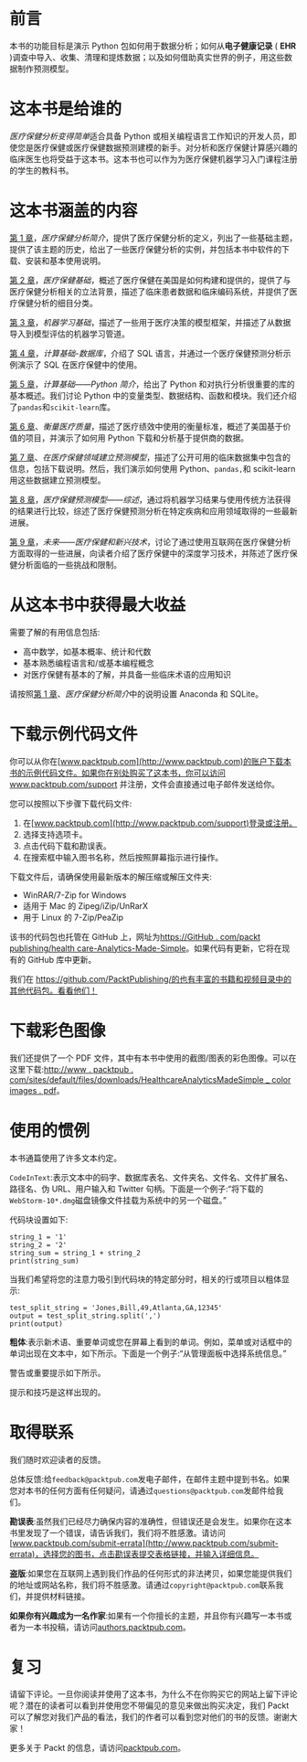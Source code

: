 

# 前言

本书的功能目标是演示 Python 包如何用于数据分析；如何从**电子健康记录** ( **EHR** )调查中导入、收集、清理和提炼数据；以及如何借助真实世界的例子，用这些数据制作预测模型。



# 这本书是给谁的

*医疗保健分析变得简单*适合具备 Python 或相关编程语言工作知识的开发人员，即使您是医疗保健或医疗保健数据预测建模的新手。对分析和医疗保健计算感兴趣的临床医生也将受益于这本书。这本书也可以作为为医疗保健机器学习入门课程注册的学生的教科书。



# 这本书涵盖的内容

[第 1 章](b15b2b73-d2bb-410f-ab55-5f0f1e91730e.xhtml)，*医疗保健分析简介*，提供了医疗保健分析的定义，列出了一些基础主题，提供了该主题的历史，给出了一些医疗保健分析的实例，并包括本书中软件的下载、安装和基本使用说明。

[第 2 章](71c31b0a-fa9e-4b31-8b58-f563a815e338.xhtml)，*医疗保健基础*，概述了医疗保健在美国是如何构建和提供的，提供了与医疗保健分析相关的立法背景，描述了临床患者数据和临床编码系统，并提供了医疗保健分析的细目分类。

[第 3 章](46c83498-cb6e-45b4-ac39-6875a8d32400.xhtml)，*机器学习基础*，描述了一些用于医疗决策的模型框架，并描述了从数据导入到模型评估的机器学习管道。

[第 4 章](e1b89921-e75b-4b16-a567-8970a173db53.xhtml)，*计算基础-数据库*，介绍了 SQL 语言，并通过一个医疗保健预测分析示例演示了 SQL 在医疗保健中的使用。

[第 5 章](12ee77f2-0655-4dc5-abb1-2868d6fcc386.xhtml)，*计算基础——Python 简介*，给出了 Python 和对执行分析很重要的库的基本概述。我们讨论 Python 中的变量类型、数据结构、函数和模块。我们还介绍了`pandas`和`scikit-learn`库。

[第 6 章](023c1d7e-f3f0-42e6-a2be-64bd5ba4ab80.xhtml)、*衡量医疗质量*，描述了医疗绩效中使用的衡量标准，概述了美国基于价值的项目，并演示了如何用 Python 下载和分析基于提供商的数据。

[第 7 章](d029d858-9c6e-4bf0-b793-87cdc4395e86.xhtml)、*在医疗保健领域建立预测模型*，描述了公开可用的临床数据集中包含的信息，包括下载说明。然后，我们演示如何使用 Python、`pandas,`和 scikit-learn 用这些数据建立预测模型。

[第 8 章](769ebf9f-6174-4a9b-b4e0-44d9ebafd6f1.xhtml)，*医疗保健预测模型——综述*，通过将机器学习结果与使用传统方法获得的结果进行比较，综述了医疗保健预测分析在特定疾病和应用领域取得的一些最新进展。

[第 9 章](53942f7f-2736-402e-acd2-bd3b9aca7f39.xhtml)，*未来——医疗保健和新兴技术*，讨论了通过使用互联网在医疗保健分析方面取得的一些进展，向读者介绍了医疗保健中的深度学习技术，并陈述了医疗保健分析面临的一些挑战和限制。



# 从这本书中获得最大收益

需要了解的有用信息包括:

*   高中数学，如基本概率、统计和代数
*   基本熟悉编程语言和/或基本编程概念
*   对医疗保健有基本的了解，并具备一些临床术语的应用知识

请按照[第 1 章](b15b2b73-d2bb-410f-ab55-5f0f1e91730e.xhtml)、*医疗保健分析简介*中的说明设置 Anaconda 和 SQLite。



# 下载示例代码文件

你可以从你在[www.packtpub.com](http://www.packtpub.com)的账户下载本书的示例代码文件。如果你在别处购买了这本书，你可以访问 www.packtpub.com/support 并注册，文件会直接通过电子邮件发送给你。

您可以按照以下步骤下载代码文件:

1.  在[www.packtpub.com](http://www.packtpub.com/support)登录或注册。
2.  选择支持选项卡。
3.  点击代码下载和勘误表。
4.  在搜索框中输入图书名称，然后按照屏幕指示进行操作。

下载文件后，请确保使用最新版本的解压缩或解压文件夹:

*   WinRAR/7-Zip for Windows
*   适用于 Mac 的 Zipeg/iZip/UnRarX
*   用于 Linux 的 7-Zip/PeaZip

该书的代码包也托管在 GitHub 上，网址为[https://GitHub . com/packt publishing/health care-Analytics-Made-Simple](https://github.com/PacktPublishing/Healthcare-Analytics-Made-Simple)。如果代码有更新，它将在现有的 GitHub 库中更新。

我们在 https://github.com/PacktPublishing/的也有丰富的书籍和视频目录中的其他代码包。看看他们！



# 下载彩色图像

我们还提供了一个 PDF 文件，其中有本书中使用的截图/图表的彩色图像。可以在这里下载:[http://www . packtpub . com/sites/default/files/downloads/HealthcareAnalyticsMadeSimple _ color images . pdf](http://www.packtpub.com/sites/default/files/downloads/HealthcareAnalyticsMadeSimple_ColorImages.pdf)。



# 使用的惯例

本书通篇使用了许多文本约定。

`CodeInText`:表示文本中的码字、数据库表名、文件夹名、文件名、文件扩展名、路径名、伪 URL、用户输入和 Twitter 句柄。下面是一个例子:“将下载的`WebStorm-10*.dmg`磁盘镜像文件挂载为系统中的另一个磁盘。”

代码块设置如下:

```
string_1 = '1'
string_2 = '2'
string_sum = string_1 + string_2
print(string_sum)
```

当我们希望将您的注意力吸引到代码块的特定部分时，相关的行或项目以粗体显示:

```
test_split_string = 'Jones,Bill,49,Atlanta,GA,12345'
output = test_split_string.split(',')
print(output)
```

**粗体**:表示新术语、重要单词或您在屏幕上看到的单词。例如，菜单或对话框中的单词出现在文本中，如下所示。下面是一个例子:“从管理面板中选择系统信息。”

警告或重要提示如下所示。

提示和技巧是这样出现的。



# 取得联系

我们随时欢迎读者的反馈。

总体反馈:给`feedback@packtpub.com`发电子邮件，在邮件主题中提到书名。如果您对本书的任何方面有任何疑问，请通过`questions@packtpub.com`发邮件给我们。

**勘误表**:虽然我们已经尽力确保内容的准确性，但错误还是会发生。如果你在这本书里发现了一个错误，请告诉我们，我们将不胜感激。请访问[www.packtpub.com/submit-errata](http://www.packtpub.com/submit-errata)，选择您的图书，点击勘误表提交表格链接，并输入详细信息。

**盗版**:如果您在互联网上遇到我们作品的任何形式的非法拷贝，如果您能提供我们的地址或网站名称，我们将不胜感激。请通过`copyright@packtpub.com`联系我们，并提供材料链接。

**如果你有兴趣成为一名作家**:如果有一个你擅长的主题，并且你有兴趣写一本书或者为一本书投稿，请访问[authors.packtpub.com](http://authors.packtpub.com/)。



# 复习

请留下评论。一旦你阅读并使用了这本书，为什么不在你购买它的网站上留下评论呢？潜在的读者可以看到并使用您不带偏见的意见来做出购买决定，我们 Packt 可以了解您对我们产品的看法，我们的作者可以看到您对他们的书的反馈。谢谢大家！

更多关于 Packt 的信息，请访问[packtpub.com](https://www.packtpub.com/)。